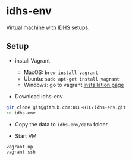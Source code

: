 # idhs-env
Virtual machine with IDHS setups. 

## Setup
* install Vagrant
  * MacOS: `brew install vagrant`
  * Ubuntu: `sudo apt-get install vagrant`
  * Windows: go to vagrant [installation page](https://www.vagrantup.com/downloads.html)

* Download idhs-env
```bash
git clone git@github.com:UCL-HIC/idhs-env.git
cd idhs-env
```

* Copy the data to `idhs-env/data` folder

* Start VM
```bash
vagrant up
vagrant ssh
```
